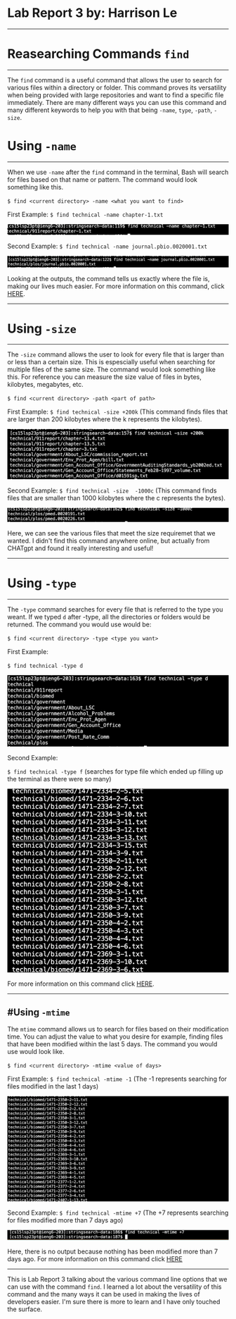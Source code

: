 # Lab Report 3 by: Harrison Le
---
# Reasearching Commands `find`
---
The `find` command is a useful command that allows the user to search for various files within a directory or folder. This command proves its versatility when being provided
with large repositories and want to find a specific file immediately. There are many different ways you can use this command and many different keywords to help you with that
being `-name`, `type`, `-path`, `-size`. 

# Using `-name`
---
When we use `-name` after the `find` command in the terminal, Bash will search for files based on that name or pattern. The command would look something like this.

`$ find <current directory> -name <what you want to find>`

First Example:
`$ find technical -name chapter-1.txt`

![Image](namecommand.png)

Second Example:
`$ find technical -name journal.pbio.0020001.txt`

![Image](namecommand2.png)

Looking at the outputs, the command tells us exactly where the file is, making our lives much easier. For more information on this command, click [HERE](https://linuxhostsupport.com/blog/how-to-search-files-on-the-linux-terminal/#:~:text=The%20find%20command%20allows%20you%20to%20search%20a%20specific%20file,that%20you%20want%20to%20search.&text=You%20can%20use%20the%20following,f%20%E2%80%93%20regular%20file).

---
# Using `-size`
---
The `-size` command allows the user to look for every file that is larger than or less than a certain size. This is espescially useful when searching for multiple files of the same size. The command would look something like this. For reference you can measure the size value of files in bytes, kilobytes, megabytes, etc. 

`$ find <current directory> -path <part of path>`

First Example:
`$ find technical -size +200k` (This command finds files that are larger than 200 kilobytes where the k represents the kilobytes).

![Image](sizecommand.png)

Second Example:
`$ find technical -size  -1000c` (This command finds files that are smaller than 1000 kilobytes where the c represents the bytes).

![Image](sizecommand2.png)

Here, we can see the various files that meet the size requiremet that we wanted. I didn't find this command anywhere online, but actually from CHATgpt and found it really interesting and useful!

---
# Using `-type`
---
The `-type` command searches for every file that is referred to the type you weant. If we typed `d` after -type, all the directories or folders would be returned. The command you would use would be:

`$ find <current directory> -type <type you want>` 

First Example:

`$ find technical -type d`

![Image](typecommand.png)

Second Example:

`$ find technical -type f` (searches for type file which ended up filling up the terminal as there were so many)

![Image](typecommand2.png)

For more information on this command click [HERE](https://linuxize.com/post/how-to-find-files-in-linux-using-the-command-line/).

---
#Using `-mtime`
---
The `mtime` command allows us to search for files based on their modification time. You can adjust the value to what you desire for example, finding files that have been modified within the last 5 days. The command you would use would look like. 

`$ find <current directory> -mtime <value of days>`

First Example:
`$ find technical -mtime -1` (The -1 represents searching for files modified in the last 1 days)

![Image](mtimecommand.png)

Second Example:
`$ find technical -mtime +7` (The +7 represents searching for files modified more than 7 days ago)

![Image](mtimecommand2.png)

Here, there is no output because nothing has been modified more than 7 days ago. For more information on this command click [HERE](https://sysaix.com/43-practical-examples-of-linux-find-command)

---

This is Lab Report 3 talking about the various command line options that we can use with the command `find`. I learned a lot about the versatility of this command and the many ways it can be used in making the lives of developers easier. I'm sure there is more to learn and I have only touched the surface. 



